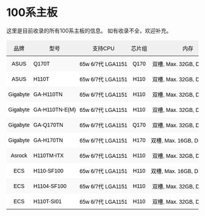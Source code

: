 # 100系主板

这里是目前收录的所有100系主板的信息。
如有收录不全，欢迎补充。

<style type="text/css">
.tg  {border-collapse:collapse;border-color:#ccc;border-spacing:0;}
.tg td{background-color:#fff;border-bottom-width:1px;border-color:#ccc;border-style:solid;border-top-width:1px;
  border-width:0px;color:#333;font-family:Arial, sans-serif;font-size:14px;overflow:hidden;padding:10px 5px;
  word-break:keep-all;white-space:nowrap;}
.tg th{background-color:#f0f0f0;border-bottom-width:1px;border-color:#ccc;border-style:solid;border-top-width:1px;
  border-width:0px;color:#333;font-family:Arial, sans-serif;font-size:14px;font-weight:normal;overflow:hidden;
  padding:10px 5px;word-break:keep-all;white-space:nowrap;}
.tg .tg-cly1{text-align:left;vertical-align:middle}
.tg .tg-z4i2{border-color:#ffffff;text-align:left;vertical-align:middle}
.tg .tg-44qx{border-color:#ffffff;font-weight:bold;text-align:center;vertical-align:middle}
.tg .tg-aw21{border-color:#ffffff;font-weight:bold;text-align:center;vertical-align:top}
.tg .tg-pwav{background-color:#f9f9f9;border-color:#ffffff;text-align:center;vertical-align:middle}
.tg .tg-zbbp{background-color:#f9f9f9;border-color:#ffffff;text-align:left;vertical-align:middle}
.tg .tg-2sbu{background-color:#f9f9f9;border-color:#ffffff;color:#333;text-align:center;vertical-align:top}
.tg .tg-v0mg{border-color:#ffffff;text-align:center;vertical-align:middle}
.tg .tg-tv2j{border-color:#ffffff;color:#333;text-align:center;vertical-align:top}
.tg .tg-57iy{background-color:#f9f9f9;text-align:center;vertical-align:middle}
.tg .tg-yjjc{background-color:#f9f9f9;text-align:left;vertical-align:middle}
.tg .tg-nrix{text-align:center;vertical-align:middle}
.tg .tg-stis{color:#333;text-align:center;vertical-align:top}
.tg .tg-gtv9{background-color:#f9f9f9;color:#333;text-align:center;vertical-align:top}
</style>
<table class="tg">
<thead>
  <tr>
    <th class="tg-44qx"><span style="font-weight:400;font-style:normal;text-decoration:none;color:black">品牌</span></th>
    <th class="tg-44qx"><span style="font-weight:400;font-style:normal;text-decoration:none;color:black">型号</span></th>
    <th class="tg-44qx"><span style="font-weight:400;font-style:normal;text-decoration:none;color:black">支持CPU</span></th>
    <th class="tg-44qx"><span style="font-weight:400;font-style:normal;text-decoration:none;color:black">芯片组</span></th>
    <th class="tg-44qx"><span style="font-weight:400;font-style:normal;text-decoration:none;color:black">内存</span></th>
    <th class="tg-44qx"><span style="font-weight:400;font-style:normal;text-decoration:none;color:black">通道</span></th>
    <th class="tg-44qx"><span style="font-weight:400;font-style:normal;text-decoration:none;color:black">HDMI接口</span></th>
    <th class="tg-44qx"><span style="font-weight:400;font-style:normal;text-decoration:none;color:black">DP接口</span></th>
    <th class="tg-44qx"><span style="font-weight:400;font-style:normal;text-decoration:none;color:black">其他显示接口</span></th>
    <th class="tg-44qx"><span style="font-weight:400;font-style:normal;text-decoration:none;color:black">LAN</span></th>
    <th class="tg-aw21"> <span style="font-weight:400;font-style:normal;text-decoration:none;color:black">PCI Express</span> </th>
    <th class="tg-44qx"><span style="font-weight:400;font-style:normal;text-decoration:none;color:black">WIFI/BT</span></th>
    <th class="tg-44qx"><span style="font-weight:400;font-style:normal;text-decoration:none;color:black">M.2 规格</span></th>
    <th class="tg-44qx"><span style="font-weight:400;font-style:normal;text-decoration:none;color:black">速度</span></th>
    <th class="tg-44qx"><span style="font-weight:400;font-style:normal;text-decoration:none;color:black">mini PCIe/mSATA</span></th>
    <th class="tg-44qx"><span style="font-weight:400;font-style:normal;text-decoration:none;color:black">SATA</span></th>
    <th class="tg-44qx"><span style="font-weight:400;font-style:normal;text-decoration:none;color:black">USB 3</span></th>
    <th class="tg-44qx"><span style="font-weight:400;font-style:normal;text-decoration:none;color:black">USB 2</span></th>
    <th class="tg-44qx"><span style="font-weight:400;font-style:normal;text-decoration:none;color:black">其他</span></th>
    <th class="tg-44qx"><span style="font-weight:400;font-style:normal;text-decoration:none;color:black">备注</span></th>
  </tr>
</thead>
<tbody>
  <tr>
    <td class="tg-pwav"><span style="font-weight:400;font-style:normal;text-decoration:none;color:black">ASUS</span></td>
    <td class="tg-zbbp"><span style="font-weight:400;font-style:normal;text-decoration:none;color:black">Q170T</span></td>
    <td class="tg-zbbp"><span style="font-weight:400;font-style:normal;text-decoration:none;color:black">65w 6/7代 LGA1151</span></td>
    <td class="tg-pwav"><span style="font-weight:400;font-style:normal;text-decoration:none;color:black">Q170</span></td>
    <td class="tg-pwav"><span style="font-weight:400;font-style:normal;text-decoration:none;color:black">双槽, Max. 32GB, DDR4 2133</span>  </td>
    <td class="tg-pwav"><span style="font-weight:400;font-style:normal;text-decoration:none;color:black">双</span></td>
    <td class="tg-pwav"><span style="font-weight:400;font-style:normal;text-decoration:none;color:black">1 x HDMI 1.4b </span></td>
    <td class="tg-pwav"><span style="font-weight:400;font-style:normal;text-decoration:none;color:black">1 x DP 1.2</span></td>
    <td class="tg-pwav"><span style="font-weight:400;font-style:normal;text-decoration:none;color:black">1 x LVDS </span></td>
    <td class="tg-pwav"><span style="font-weight:400;font-style:normal;text-decoration:none;color:black">1 x RTL8111H + 1 x I219LM</span></td>
    <td class="tg-pwav"><span style="font-weight:400;font-style:normal;text-decoration:none;color:black">无</span></td>
    <td class="tg-pwav"><span style="font-weight:400;font-style:normal;text-decoration:none;color:black">1 x M.2 2230</span> </td>
    <td class="tg-pwav"><span style="font-weight:400;font-style:normal;text-decoration:none;color:black">1 x 2242/2260/2280</span></td>
    <td class="tg-pwav"><span style="font-weight:400;font-style:normal;text-decoration:none;color:black">未知</span></td>
    <td class="tg-2sbu"><span style="font-weight:400;font-style:normal;text-decoration:none;color:#333">无</span></td>
    <td class="tg-pwav"><span style="font-weight:400;font-style:normal;text-decoration:none;color:black">4 x SATA 6Gb/s</span></td>
    <td class="tg-pwav"><span style="font-weight:400;font-style:normal;text-decoration:none;color:black">3.2 x4</span></td>
    <td class="tg-2sbu"><span style="font-weight:400;font-style:normal;text-decoration:none;color:#333">无</span></td>
    <td class="tg-pwav"><span style="font-weight:400;font-style:normal;text-decoration:none;color:black">Intel vPro</span></td>
    <td class="tg-pwav"></td>
  </tr>
  <tr>
    <td class="tg-v0mg"><span style="font-weight:400;font-style:normal;text-decoration:none;color:black">ASUS</span></td>
    <td class="tg-z4i2"><span style="font-weight:400;font-style:normal;text-decoration:none;color:black">H110T</span></td>
    <td class="tg-z4i2"><span style="font-weight:400;font-style:normal;text-decoration:none;color:black">65w 6/7代 LGA1151</span></td>
    <td class="tg-v0mg"><span style="font-weight:400;font-style:normal;text-decoration:none;color:black">H110</span></td>
    <td class="tg-v0mg"><span style="font-weight:400;font-style:normal;text-decoration:none;color:black">双槽, Max. 32GB, DDR4 2133</span>  </td>
    <td class="tg-v0mg"><span style="font-weight:400;font-style:normal;text-decoration:none;color:black">双</span></td>
    <td class="tg-v0mg"><span style="font-weight:400;font-style:normal;text-decoration:none;color:black">1 x HDMI 1.4b </span></td>
    <td class="tg-v0mg"><span style="font-weight:400;font-style:normal;text-decoration:none;color:black">1 x DP 1.2</span></td>
    <td class="tg-v0mg"><span style="font-weight:400;font-style:normal;text-decoration:none;color:black">1 x LVDS </span></td>
    <td class="tg-v0mg"><span style="font-weight:400;font-style:normal;text-decoration:none;color:black">1 x RTL8111H + 1 x I219V</span></td>
    <td class="tg-v0mg"><span style="font-weight:400;font-style:normal;text-decoration:none;color:black">无</span></td>
    <td class="tg-v0mg"><span style="font-weight:400;font-style:normal;text-decoration:none;color:black">1 x M.2 2230</span> </td>
    <td class="tg-v0mg"><span style="font-weight:400;font-style:normal;text-decoration:none;color:black">1 x 2242/2260</span></td>
    <td class="tg-v0mg"><span style="font-weight:400;font-style:normal;text-decoration:none;color:black">x2</span></td>
    <td class="tg-tv2j"><span style="font-weight:400;font-style:normal;text-decoration:none;color:#333">无</span></td>
    <td class="tg-v0mg"><span style="font-weight:400;font-style:normal;text-decoration:none;color:black">2 x SATA 6Gb/s</span></td>
    <td class="tg-v0mg"><span style="font-weight:400;font-style:normal;text-decoration:none;color:black">3.0 x4</span></td>
    <td class="tg-tv2j"><span style="font-weight:400;font-style:normal;text-decoration:none;color:#333">无</span></td>
    <td class="tg-v0mg"></td>
    <td class="tg-v0mg"></td>
  </tr>
  <tr>
    <td class="tg-pwav"><span style="font-weight:400;font-style:normal;text-decoration:none;color:black">Gigabyte</span></td>
    <td class="tg-zbbp"><span style="font-weight:400;font-style:normal;text-decoration:none;color:black">GA-H110TN</span>  </td>
    <td class="tg-zbbp"><span style="font-weight:400;font-style:normal;text-decoration:none;color:black">65w 6/7代 LGA1151</span></td>
    <td class="tg-pwav"><span style="font-weight:400;font-style:normal;text-decoration:none;color:black">H110</span></td>
    <td class="tg-pwav"><span style="font-weight:400;font-style:normal;text-decoration:none;color:black">双槽, Max. 32GB, DDR4 2400</span> </td>
    <td class="tg-pwav"><span style="font-weight:400;font-style:normal;text-decoration:none;color:black">双</span></td>
    <td class="tg-pwav"><span style="font-weight:400;font-style:normal;text-decoration:none;color:black">1 x HDMI 1.4b </span></td>
    <td class="tg-pwav"><span style="font-weight:400;font-style:normal;text-decoration:none;color:black">1 x DP 1.2</span></td>
    <td class="tg-pwav"><span style="font-weight:400;font-style:normal;text-decoration:none;color:black">1 x LVDS </span></td>
    <td class="tg-pwav"><span style="font-weight:400;font-style:normal;text-decoration:none;color:black">2 x Intel 千兆</span>  </td>
    <td class="tg-pwav"><span style="font-weight:400;font-style:normal;text-decoration:none;color:black">1 x PCIE 3.0 x4</span></td>
    <td class="tg-pwav"><span style="font-weight:400;font-style:normal;text-decoration:none;color:black">1 x mini PCIe (半高)</span></td>
    <td class="tg-2sbu"><span style="font-weight:400;font-style:normal;text-decoration:none;color:#333">无</span></td>
    <td class="tg-2sbu"><span style="font-weight:400;font-style:normal;text-decoration:none;color:#333">无</span></td>
    <td class="tg-pwav"><span style="font-weight:400;font-style:normal;text-decoration:none;color:black">1 x mini PCIe (全高)</span></td>
    <td class="tg-pwav"><span style="font-weight:400;font-style:normal;text-decoration:none;color:black">2 x SATA 6Gb/s</span></td>
    <td class="tg-pwav"><span style="font-weight:400;font-style:normal;text-decoration:none;color:black">3.0 x4</span></td>
    <td class="tg-pwav"><span style="font-weight:400;font-style:normal;text-decoration:none;color:black">无</span></td>
    <td class="tg-pwav"></td>
    <td class="tg-pwav"></td>
  </tr>
  <tr>
    <td class="tg-v0mg"><span style="font-weight:400;font-style:normal;text-decoration:none;color:black">Gigabyte</span></td>
    <td class="tg-z4i2"><span style="font-weight:400;font-style:normal;text-decoration:none;color:black">GA-H110TN-E(M)</span></td>
    <td class="tg-z4i2"><span style="font-weight:400;font-style:normal;text-decoration:none;color:black">65w 6/7代 LGA1151</span></td>
    <td class="tg-v0mg"><span style="font-weight:400;font-style:normal;text-decoration:none;color:black">H110</span></td>
    <td class="tg-v0mg"><span style="font-weight:400;font-style:normal;text-decoration:none;color:black">双槽, Max. 32GB, DDR4 2400</span>  </td>
    <td class="tg-v0mg"><span style="font-weight:400;font-style:normal;text-decoration:none;color:black">双</span></td>
    <td class="tg-v0mg"><span style="font-weight:400;font-style:normal;text-decoration:none;color:black">1 x HDMI 1.4b </span></td>
    <td class="tg-v0mg"><span style="font-weight:400;font-style:normal;text-decoration:none;color:black">1 x DP 1.2</span></td>
    <td class="tg-v0mg"><span style="font-weight:400;font-style:normal;text-decoration:none;color:black">1 x LVDS </span></td>
    <td class="tg-v0mg"><span style="font-weight:400;font-style:normal;text-decoration:none;color:black">1 x Intel 千兆</span>  </td>
    <td class="tg-v0mg"><span style="font-weight:400;font-style:normal;text-decoration:none;color:black">1 x PCIE 3.0 x4</span></td>
    <td class="tg-v0mg"><span style="font-weight:400;font-style:normal;text-decoration:none;color:black">1 x mini PCIe (半高)</span></td>
    <td class="tg-tv2j"><span style="font-weight:400;font-style:normal;text-decoration:none;color:#333">无</span></td>
    <td class="tg-tv2j"><span style="font-weight:400;font-style:normal;text-decoration:none;color:#333">无</span></td>
    <td class="tg-v0mg"><span style="font-weight:400;font-style:normal;text-decoration:none;color:black">1 x mini PCIe (全高)</span></td>
    <td class="tg-v0mg"><span style="font-weight:400;font-style:normal;text-decoration:none;color:black">2 x SATA 6Gb/s</span></td>
    <td class="tg-v0mg"><span style="font-weight:400;font-style:normal;text-decoration:none;color:black">3.0 x4</span></td>
    <td class="tg-v0mg"><span style="font-weight:400;font-style:normal;text-decoration:none;color:black">无</span></td>
    <td class="tg-v0mg"></td>
    <td class="tg-v0mg"><span style="font-weight:400;font-style:normal;text-decoration:none;color:black">M型号比E多几个串口</span></td>
  </tr>
  <tr>
    <td class="tg-pwav"><span style="font-weight:400;font-style:normal;text-decoration:none;color:black">Gigabyte</span></td>
    <td class="tg-zbbp"><span style="font-weight:400;font-style:normal;text-decoration:none;color:black">GA-Q170TN</span></td>
    <td class="tg-zbbp"><span style="font-weight:400;font-style:normal;text-decoration:none;color:black">65w 6/7代 LGA1151</span></td>
    <td class="tg-pwav"><span style="font-weight:400;font-style:normal;text-decoration:none;color:black">Q170</span></td>
    <td class="tg-pwav"><span style="font-weight:400;font-style:normal;text-decoration:none;color:black">双槽, Max. 32GB, DDR4 2133</span>  </td>
    <td class="tg-pwav"><span style="font-weight:400;font-style:normal;text-decoration:none;color:black">双</span></td>
    <td class="tg-pwav"><span style="font-weight:400;font-style:normal;text-decoration:none;color:black">1 x HDMI 1.4b </span></td>
    <td class="tg-pwav"><span style="font-weight:400;font-style:normal;text-decoration:none;color:black">1 x DP 1.2</span></td>
    <td class="tg-pwav"><span style="font-weight:400;font-style:normal;text-decoration:none;color:black">1 x LVDS </span></td>
    <td class="tg-pwav"><span style="font-weight:400;font-style:normal;text-decoration:none;color:black">2 x Intel 千兆</span>  </td>
    <td class="tg-pwav"><span style="font-weight:400;font-style:normal;text-decoration:none;color:black">1 x PCIE 3.0 x4</span></td>
    <td class="tg-pwav"><span style="font-weight:400;font-style:normal;text-decoration:none;color:black">1 x mini PCIe (半高)</span></td>
    <td class="tg-2sbu"><span style="font-weight:400;font-style:normal;text-decoration:none;color:#333">无</span></td>
    <td class="tg-2sbu"><span style="font-weight:400;font-style:normal;text-decoration:none;color:#333">无</span></td>
    <td class="tg-pwav"><span style="font-weight:400;font-style:normal;text-decoration:none;color:black">1 x mini PCIe (全高)</span></td>
    <td class="tg-pwav"><span style="font-weight:400;font-style:normal;text-decoration:none;color:black">2 x SATA 6Gb/s</span></td>
    <td class="tg-pwav"><span style="font-weight:400;font-style:normal;text-decoration:none;color:black">3.0 x4</span></td>
    <td class="tg-pwav"><span style="font-weight:400;font-style:normal;text-decoration:none;color:black">无</span></td>
    <td class="tg-pwav"><span style="font-weight:400;font-style:normal;text-decoration:none;color:black">Intel vPro</span></td>
    <td class="tg-pwav"></td>
  </tr>
  <tr>
    <td class="tg-v0mg"><span style="font-weight:400;font-style:normal;text-decoration:none;color:black">Gigabyte</span></td>
    <td class="tg-z4i2"><span style="font-weight:400;font-style:normal;text-decoration:none;color:black">GA-H170TN</span>  </td>
    <td class="tg-z4i2"><span style="font-weight:400;font-style:normal;text-decoration:none;color:black">65w 6/7代 LGA1151</span></td>
    <td class="tg-v0mg"><span style="font-weight:400;font-style:normal;text-decoration:none;color:black">H170</span></td>
    <td class="tg-v0mg"><span style="font-weight:400;font-style:normal;text-decoration:none;color:black">双槽, Max. 16GB, DDR3L 1600</span>  </td>
    <td class="tg-v0mg"><span style="font-weight:400;font-style:normal;text-decoration:none;color:black">双</span></td>
    <td class="tg-v0mg"><span style="font-weight:400;font-style:normal;text-decoration:none;color:black">1 x HDMI2.0</span></td>
    <td class="tg-v0mg"><span style="font-weight:400;font-style:normal;text-decoration:none;color:black">1 x DP 1.2</span></td>
    <td class="tg-v0mg"><span style="font-weight:400;font-style:normal;text-decoration:none;color:black">1 x LVDS </span></td>
    <td class="tg-v0mg"><span style="font-weight:400;font-style:normal;text-decoration:none;color:black">1 x Realtek 千兆</span>  </td>
    <td class="tg-v0mg"><span style="font-weight:400;font-style:normal;text-decoration:none;color:black">1 x PCIE 3.0 x4</span></td>
    <td class="tg-v0mg"><span style="font-weight:400;font-style:normal;text-decoration:none;color:black">1 x M.2 2230</span> </td>
    <td class="tg-v0mg"><span style="font-weight:400;font-style:normal;text-decoration:none;color:black">1 x 2260/2280</span></td>
    <td class="tg-v0mg"><span style="font-weight:400;font-style:normal;text-decoration:none;color:black">x4</span></td>
    <td class="tg-v0mg"><span style="font-weight:400;font-style:normal;text-decoration:none;color:black">无</span></td>
    <td class="tg-v0mg"><span style="font-weight:400;font-style:normal;text-decoration:none;color:black">4 x SATA 6Gb/s</span></td>
    <td class="tg-v0mg"><span style="font-weight:400;font-style:normal;text-decoration:none;color:black">3.0 x4</span></td>
    <td class="tg-v0mg"><span style="font-weight:400;font-style:normal;text-decoration:none;color:black">无</span></td>
    <td class="tg-v0mg"></td>
    <td class="tg-v0mg"></td>
  </tr>
  <tr>
    <td class="tg-57iy"><span style="font-weight:400;font-style:normal;text-decoration:none;color:black">Asrock</span></td>
    <td class="tg-yjjc"><span style="font-weight:400;font-style:normal;text-decoration:none;color:black">H110TM-ITX</span></td>
    <td class="tg-yjjc"><span style="font-weight:400;font-style:normal;text-decoration:none;color:black">65w 6/7代 LGA1151</span></td>
    <td class="tg-57iy"><span style="font-weight:400;font-style:normal;text-decoration:none;color:black">H110</span></td>
    <td class="tg-57iy"><span style="font-weight:400;font-style:normal;text-decoration:none;color:black">双槽, Max. 32GB, DDR4 2400</span>  </td>
    <td class="tg-57iy"><span style="font-weight:400;font-style:normal;text-decoration:none;color:black">双</span></td>
    <td class="tg-57iy"><span style="font-weight:400;font-style:normal;text-decoration:none;color:black">1 x HDMI 1.4b </span></td>
    <td class="tg-57iy"><span style="font-weight:400;font-style:normal;text-decoration:none;color:black">1 x DP 1.2</span></td>
    <td class="tg-57iy"><span style="font-weight:400;font-style:normal;text-decoration:none;color:black">1 x LVDS  1 x D-Sub</span></td>
    <td class="tg-57iy"><span style="font-weight:400;font-style:normal;text-decoration:none;color:black">1 x I219V</span></td>
    <td class="tg-57iy"><span style="font-weight:400;font-style:normal;text-decoration:none;color:black">无</span></td>
    <td class="tg-57iy"><span style="font-weight:400;font-style:normal;text-decoration:none;color:black">1 x M.2 2230</span> </td>
    <td class="tg-57iy"><span style="font-weight:400;font-style:normal;text-decoration:none;color:black">1 x 2242/2260/2280</span></td>
    <td class="tg-57iy"><span style="font-weight:400;font-style:normal;text-decoration:none;color:black">SATA</span></td>
    <td class="tg-57iy"><span style="font-weight:400;font-style:normal;text-decoration:none;color:black">无</span></td>
    <td class="tg-57iy"><span style="font-weight:400;font-style:normal;text-decoration:none;color:black">2 x SATA 6Gb/s</span></td>
    <td class="tg-57iy"><span style="font-weight:400;font-style:normal;text-decoration:none;color:black">3.1 x2</span></td>
    <td class="tg-57iy"><span style="font-weight:400;font-style:normal;text-decoration:none;color:black">2.0 x2</span></td>
    <td class="tg-57iy"></td>
    <td class="tg-57iy"></td>
  </tr>
  <tr>
    <td class="tg-nrix"><span style="font-weight:400;font-style:normal;text-decoration:none;color:black">ECS</span></td>
    <td class="tg-cly1"><span style="font-weight:400;font-style:normal;text-decoration:none;color:black">H110-SF100</span></td>
    <td class="tg-cly1"><span style="font-weight:400;font-style:normal;text-decoration:none;color:black">65w 6/7代 LGA1151</span></td>
    <td class="tg-nrix"><span style="font-weight:400;font-style:normal;text-decoration:none;color:black">H110</span></td>
    <td class="tg-nrix"><span style="font-weight:400;font-style:normal;text-decoration:none;color:black">双槽, Max. 16GB, DDR3L 1600</span>  </td>
    <td class="tg-nrix"><span style="font-weight:400;font-style:normal;text-decoration:none;color:black">双</span></td>
    <td class="tg-nrix"><span style="font-weight:400;font-style:normal;text-decoration:none;color:black">1 x HDMI 1.4b </span></td>
    <td class="tg-nrix"><span style="font-weight:400;font-style:normal;text-decoration:none;color:black">1 x DP 1.1a</span></td>
    <td class="tg-nrix"><span style="font-weight:400;font-style:normal;text-decoration:none;color:black">1 x LVDS  1 x D-Sub</span></td>
    <td class="tg-nrix"><span style="font-weight:400;font-style:normal;text-decoration:none;color:black">1 x RTL8111H</span> </td>
    <td class="tg-nrix"><span style="font-weight:400;font-style:normal;text-decoration:none;color:black">无</span></td>
    <td class="tg-nrix"><span style="font-weight:400;font-style:normal;text-decoration:none;color:black">1 x M.2 2230</span> </td>
    <td class="tg-nrix"><span style="font-weight:400;font-style:normal;text-decoration:none;color:black">1 x 2260/2280</span></td>
    <td class="tg-nrix"><span style="font-weight:400;font-style:normal;text-decoration:none;color:black">未知</span></td>
    <td class="tg-nrix"><span style="font-weight:400;font-style:normal;text-decoration:none;color:black">无</span></td>
    <td class="tg-nrix"><span style="font-weight:400;font-style:normal;text-decoration:none;color:black">1 x SATA 6Gb/s</span></td>
    <td class="tg-nrix"><span style="font-weight:400;font-style:normal;text-decoration:none;color:black">3.2 x4</span></td>
    <td class="tg-stis"><span style="font-weight:400;font-style:normal;text-decoration:none;color:#333">无</span></td>
    <td class="tg-nrix"><span style="font-weight:400;font-style:normal;text-decoration:none;color:black">1 x USB 3.2 Gen Type C port</span></td>
    <td class="tg-nrix"></td>
  </tr>
  <tr>
    <td class="tg-57iy"><span style="font-weight:400;font-style:normal;text-decoration:none;color:black">ECS</span></td>
    <td class="tg-yjjc"><span style="font-weight:400;font-style:normal;text-decoration:none;color:black">H1104-SF100</span></td>
    <td class="tg-yjjc"><span style="font-weight:400;font-style:normal;text-decoration:none;color:black">65w 6/7代 LGA1151</span></td>
    <td class="tg-57iy"><span style="font-weight:400;font-style:normal;text-decoration:none;color:black">H110</span></td>
    <td class="tg-57iy"><span style="font-weight:400;font-style:normal;text-decoration:none;color:black">双槽, Max. 32GB, DDR4 2133</span>  </td>
    <td class="tg-57iy"><span style="font-weight:400;font-style:normal;text-decoration:none;color:black">双</span></td>
    <td class="tg-57iy"><span style="font-weight:400;font-style:normal;text-decoration:none;color:black">1 x HDMI 1.4b </span></td>
    <td class="tg-57iy"><span style="font-weight:400;font-style:normal;text-decoration:none;color:black">1 x DP 1.1a</span></td>
    <td class="tg-57iy"><span style="font-weight:400;font-style:normal;text-decoration:none;color:black">1 x LVDS  1 x D-Sub</span></td>
    <td class="tg-57iy"><span style="font-weight:400;font-style:normal;text-decoration:none;color:black">1 x RTL8111H</span> </td>
    <td class="tg-57iy"><span style="font-weight:400;font-style:normal;text-decoration:none;color:black">无</span></td>
    <td class="tg-57iy"><span style="font-weight:400;font-style:normal;text-decoration:none;color:black">1 x M.2 2230</span> </td>
    <td class="tg-57iy"><span style="font-weight:400;font-style:normal;text-decoration:none;color:black">1 x 2260/2280</span></td>
    <td class="tg-57iy"><span style="font-weight:400;font-style:normal;text-decoration:none;color:black">未知</span></td>
    <td class="tg-57iy"><span style="font-weight:400;font-style:normal;text-decoration:none;color:black">无</span></td>
    <td class="tg-57iy"><span style="font-weight:400;font-style:normal;text-decoration:none;color:black">1 x SATA 6Gb/s</span></td>
    <td class="tg-57iy"><span style="font-weight:400;font-style:normal;text-decoration:none;color:black">3.2 x4</span></td>
    <td class="tg-gtv9"><span style="font-weight:400;font-style:normal;text-decoration:none;color:#333">无</span></td>
    <td class="tg-57iy"><span style="font-weight:400;font-style:normal;text-decoration:none;color:black">1 x USB 3.2 Gen Type C port</span></td>
    <td class="tg-57iy"></td>
  </tr>
  <tr>
    <td class="tg-nrix"><span style="font-weight:400;font-style:normal;text-decoration:none;color:black">ECS</span></td>
    <td class="tg-cly1"><span style="font-weight:400;font-style:normal;text-decoration:none;color:black">H110T-SI01</span></td>
    <td class="tg-cly1"><span style="font-weight:400;font-style:normal;text-decoration:none;color:black">65w 6/7代 LGA1151</span></td>
    <td class="tg-nrix"><span style="font-weight:400;font-style:normal;text-decoration:none;color:black">H110</span></td>
    <td class="tg-nrix"><span style="font-weight:400;font-style:normal;text-decoration:none;color:black">双槽, Max. 32GB, DDR4 2133</span>  </td>
    <td class="tg-nrix"><span style="font-weight:400;font-style:normal;text-decoration:none;color:black">双</span></td>
    <td class="tg-nrix"><span style="font-weight:400;font-style:normal;text-decoration:none;color:black">1 x HDMI 1.4b </span></td>
    <td class="tg-nrix"><span style="font-weight:400;font-style:normal;text-decoration:none;color:black">无</span></td>
    <td class="tg-nrix"><span style="font-weight:400;font-style:normal;text-decoration:none;color:black">1 x LVDS</span></td>
    <td class="tg-nrix"><span style="font-weight:400;font-style:normal;text-decoration:none;color:black">1 x RTL8111H</span> </td>
    <td class="tg-nrix"><span style="font-weight:400;font-style:normal;text-decoration:none;color:black">无</span></td>
    <td class="tg-nrix"><span style="font-weight:400;font-style:normal;text-decoration:none;color:black">1 x M.2 2230</span> </td>
    <td class="tg-nrix"><span style="font-weight:400;font-style:normal;text-decoration:none;color:black">1 x 2260/2280</span></td>
    <td class="tg-nrix"><span style="font-weight:400;font-style:normal;text-decoration:none;color:black">x2</span></td>
    <td class="tg-nrix"><span style="font-weight:400;font-style:normal;text-decoration:none;color:black">无</span></td>
    <td class="tg-nrix"><span style="font-weight:400;font-style:normal;text-decoration:none;color:black">2 x SATA 6Gb/s</span></td>
    <td class="tg-nrix"><span style="font-weight:400;font-style:normal;text-decoration:none;color:black">3.2 x4</span></td>
    <td class="tg-stis"><span style="font-weight:400;font-style:normal;text-decoration:none;color:#333">无</span></td>
    <td class="tg-nrix"></td>
    <td class="tg-nrix"></td>
  </tr>
</tbody>
</table>